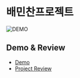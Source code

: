 # 배민찬프로젝트
![DEMO](./docs/project_functional_demo/project_demo.gif)

## Demo & Review
* [Demo](https://imdonguk.github.io/javascript-food/)
* [Project Review](./docs/project_review.md)